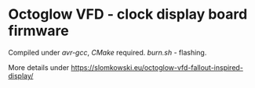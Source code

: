 # Octoglow VFD - clock display board firmware

Compiled under *avr-gcc*, *CMake* required. *burn.sh* - flashing.

More details under https://slomkowski.eu/octoglow-vfd-fallout-inspired-display/
